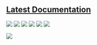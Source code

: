 ## [Latest Documentation](https://sinatra.gitbook.io/redemrp/ "Latest Documentation")
![](https://img.shields.io/github/stars/RedEM-RP/redem_roleplay) ![](https://img.shields.io/github/forks/RedEM-RP/redem_roleplay) ![](https://img.shields.io/github/tag/RedEM-RP/redem_roleplay) ![](https://img.shields.io/github/release/RedEM-RP/redem_roleplay) ![](https://img.shields.io/github/issues/RedEM-RP/redem_roleplay) ![](https://img.shields.io/discord/648268213859254309)

[![](https://i.ibb.co/FnNr3Z3/redemrpn.png)](https://discord.gg/nbmTmZR "")